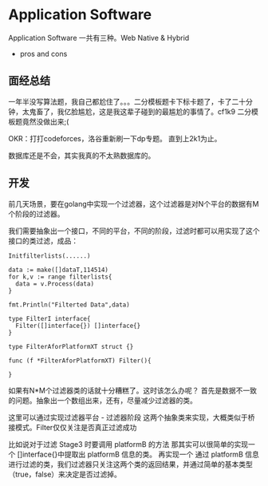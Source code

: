 # Application Software

Application Software 一共有三种。Web Native & Hybrid

- pros and cons


## 面经总结

一年半没写算法题，我自己都尬住了。。。二分模板题卡下标卡题了，卡了二十分钟，太鬼畜了，我亿脸尴尬，这是我这辈子碰到的最尴尬的事情了。cf1k9 二分模板题竟然没做出来;(

OKR：打打codeforces，洛谷重新刷一下dp专题。 直到上2k1为止。

数据库还是不会，其实我真的不太熟数据库的。




## 开发

前几天场景，要在golang中实现一个过滤器，这个过滤器是对N个平台的数据有M个阶段的过滤器。

我们需要抽象出一个接口，不同的平台，不同的阶段，过滤时都可以用实现了这个接口的类过滤，成品：

``` golang
Initfilterlists(......)

data := make([]dataT,114514)
for k,v := range filterlists{
  data = v.Process(data)
}

fmt.Println("Filterted Data",data)
```


``` golang
type FilterI interface{
  Filter([]interface{}) []interface{}
}

type FilterAforPlatformXT struct {}

func (f *FilterAforPlatformXT) Filter(){
  
}
```

如果有N*M个过滤器类的话就十分糟糕了。这时该怎么办呢？
首先是数据不一致的问题。抽象出一个数组出来，还有，尽量减少过滤器的类。

这里可以通过实现过滤器平台 - 过滤器阶段 这两个抽象类来实现，大概类似于桥接模式。Filter仅仅关注是否真正过滤成功

比如说对于过滤 Stage3 时要调用 platformB 的方法
那其实可以很简单的实现一个 []interface{}中提取出 platformB 信息的类。
再实现一个 通过 platformB 信息进行过滤的类，我们过滤器只关注这两个类的返回结果，并通过简单的基本类型（true，false）来决定是否过滤掉。






